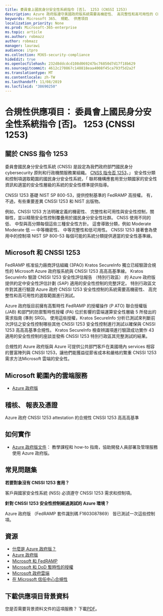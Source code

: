 ```yaml
---
title: 委員會上國民身分安全性系統指令 [否]。 1253 (CNSSI 1253)
description: Azure 政府版遵守美國政府版系統需要高機密性、 高完整性和高可用性的 CNSSI 1253 安全性控制。
keywords: Microsoft 365、 規範、 供應項目
localization_priority: None
ms.prod: Microsoft-365-enterprise
ms.topic: article
ms.author: robmazz
author: robmazz
manager: laurawi
audience: itpro
ms.collection: M365-security-compliance
hideEdit: true
ms.openlocfilehash: 232d8ddcdcd108d069247bc76850d7d17f18b629
ms.sourcegitcommit: 4612c270867c148818eaa4008f45ca793f5d2a2f
ms.translationtype: MT
ms.contentlocale: zh-TW
ms.lasthandoff: 11/08/2019
ms.locfileid: "38690250"
---
```

# <a name="compliance-offering-committee-on-national-security-systems-instruction-no-1253-cnssi-1253"></a>合規性供應項目： 委員會上國民身分安全性系統指令 [否]。 1253 (CNSSI 1253)

## <a name="about-cnss-instruction-1253"></a>關於 CNSS 指令 1253

委員會國民身分安全性系統 (CNSS) 是設定為我們政府部門國民身分 cybersecurity 原則和行政機關服務業組織。 [CNSS 指令否 1253](https://www.dss.mil/Portals/69/documents/io/rmf/CNSSI_No1253.pdf)，」 安全性分類和控制項選取範圍的國民身分安全性系統，「 聯邦機構應套用至分類國家的安全性資訊和適當的安全性層級的系統的安全性標準提供指導。  
  
CNSSI 1253 基礎 NIST SP 800-53，提供控制基準的 FedRAMP 高授權。 有，不過，有些重要差異 CNSSI 1253 和 NIST 出版物。  
  
例如，CNSSI 1253 方法明確定義的機密性、 完整性和可用性與安全性控制，關聯性，並以精簡安全性控制覆疊用於國民身分安全性社群。 CNSS 使用不同的低、 中型與高分類每個這些三種安全性方針。 這會導致分類，例如 Moderate Moderate 低 — 中等機密性、 中等完整性和低可用性。 CNSSI 1253 接著會為使用中的控制項 NIST SP 800-53 每個可能的系統分類提供適當的安全性基準線。

## <a name="microsoft-and-cnssi-1253"></a>Microsoft 和 CNSSI 1253

FedRAMP 核准協力廠商評估組織 (3PAO) Kratos SecureInfo 獨立已經驗證合規性的 Microsoft Azure 政府版系統與 CNSSI 1253 高高高基準線。 Kratos SecureInfo 驗證 CNSSI 1253 安全性評估報告 （特別行政區） 的 Azure 政府版提供約定中安全性評估計劃 (SAP) 適用的安全性控制的完整評定。 特別行政區文件對其進行驗證 Azure 政府 CNSSI 1253 安全性控制的系統需要高機密性、 高完整性和高可用性的選取範圍進行測試。  
  
Azure 政府版目前擁有高暫時性 FedRAMP 的授權操作 (P ATO) 聯合授權版 (JAB) 和部門的防禦暫時性授權 (PA) 位於影響的雲端運算安全性層級 5 所發出的需求指南 (準則 SRG)。 使用這些授權，Kratos SecureInfo 分析已測試來判斷前次評估之安全性控制哪些其他 CNSSI 1253 安全性控制進行測試以確保與 CNSSI 1253 高高高基準合規性。 Kratos SecureInfo 檢查辨識項進行驗證成功實作 43 適用的安全性控制的座談並發佈 CNSSI 1253 特別行政區其完整測試的結果。  
  
合規性的 Azure 政府版與 Azure 可提供公共部門客戶在美國境內 services 相容的豐富陣列與 CNSSI 1253，讓他們能獲益從節省成本和嚴格的繁重 CNSSI 1253 需求方法Microsoft 雲端的安全性。

## <a name="microsoft-in-scope-cloud-services"></a>Microsoft 範圍內的雲端服務

- [Azure 政府版](https://aka.ms/AzureCompliance)

## <a name="audits-reports-and-certificates"></a>稽核、 報表及憑證

Azure 政府 CNSSI 1253 attestation 的合規性 CNSSI 1253 高高高基準

## <a name="how-to-implement"></a>如何實作

- [Azure 政府版文件](https://docs.microsoft.com/azure/azure-government/)： 教學課程和 how-to 指南，協助開發人員部署及管理服務使用 Azure 政府版。

## <a name="frequently-asked-questions"></a>常見問題集

**若要對象沒有 CNSSI 1253 套用？**

客戶與國家安全性系統 (NSS) 必須遵守 CNSSI 1253 需求和控制項。

**針對 CNSSI 1253 安全性控制經過測試的 Azure 環境？**

Azure 政府版 （FedRAMP 套件識別碼 F1603087869） 皆已測試一次這些控制項。

## <a name="resources"></a>資源

- [什麼是 Azure 政府版？](https://docs.microsoft.com/azure/azure-government/documentation-government-welcome)
- [Azure 政府版](https://aka.ms/Azure-Government)
- [Microsoft 和 FedRAMP](offering-fedramp.md)
- [Microsoft 和 DoD 暫時性的授權](offering-DoD-DISA-L2-L4-L5.md)
- [Microsoft 政府雲端](https://www.microsoft.com/enterprise/government)
- [在 Microsoft 信任中心合規性](https://www.microsoft.com/trust-center/compliance/compliance-overview)

## <a name="download-the-offering-backgrounder"></a>下載供應項目背景資料

您是否需要背景資料文件的這項服務？ 下載[PDF](https://download.microsoft.com/download/6/E/C/6EC27E89-826E-44CB-A107-2A37AC879206/CNSSI_1253-Compliance.pdf)。
